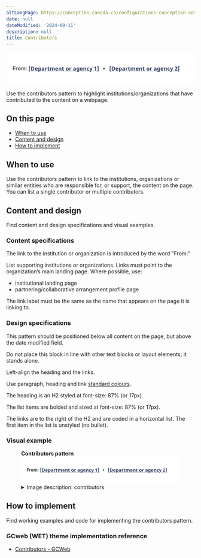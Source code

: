 ```yaml
---
altLangPage: https://conception.canada.ca/configurations-conception-communes/collaborateurs.html
date: null
dateModified: '2024-09-11'
description: null
title: Contributors
---
```


<div class="pattern-demo mrgn-tp-lg mrgn-bttm-xl"><img src="../images/contributors.png" class="img-responsive" alt="" /></div>
<p>Use the contributors pattern to highlight institutions/organizations that have contributed to the content on a webpage.</p>

<section>
    <h2>On this page</h2>
    <ul>
        <li><a href="#use">When to use</a></li>
        <li><a href="#design">Content and design</a></li>
        <li><a href="#implement">How to implement</a></li>
    </ul>
</section>
<section>
    <h2 id="use">
        When to use
    </h2>
    <p>
        Use the contributors pattern to link to the institutions, organizations or similar entities who are responsible for, or support, the content on the page. You can list a single contributor or multiple contributors.
    </p>
</section>
<section>
    <h2 id="design">
        Content and design
    </h2>
    <p>Find content and design specifications and visual examples.</p>
    <h3>Content specifications</h3>
    <p>The link to the institution or organization is introduced by the word "From:"</p>
    <p>List supporting institutions or organizations. Links must point to the organization’s main landing page. Where possible, use:</p>
    <ul>
        <li>
            institutional landing page
        </li>
        <li>
            partnering/collaborative arrangement profile page
        </li>
    </ul>
    <p>The link label must be the same as the name that appears on the page it is linking to.</p>
    <h3>Design specifications</h3>
    <p>This pattern should be positioned below all content on the page, but above the date modified field.</p>
    <p>Do not place this block in line with other text blocks or layout elements; it stands alone.</p>
    <p>Left-align the heading and the links.</p>
    <p>Use paragraph, heading and link <a href="https://design.canada.ca/styles/colours.html">standard colours</a>.</p>
    <p>The heading is an H2 styled at font-size: 87% (or 17px).</p>
    <p>The list items are bolded and sized at font-size: 87% (or 17px).</p>
    <p>The links are to the right of the H2 and are coded in a horizontal list. The first item in the list is unstyled (no bullet).</p>
    <h3>Visual example</h3>
    <div class="pattern-demo mrgn-tp-md mrgn-bttm-md">
        <figure class="mrgn-tp-md mrgn-bttm-lg">
            <figcaption><b>Contributors pattern</b></figcaption>
            <img src="../images/contributors.png" class="img-responsive" alt="Contributors pattern. Text version below:" />
            <details>
                <summary>Image description: contributors</summary>
                <p>
                    The heading “From;” is aligned to the left. Two placeholder links appear in a list, aligned horizontally with the heading. The placeholder link text is [Department or agency 1]. This is followed by a bullet and then
                    another placeholder link labeled [Department or agency 2]
                </p>
            </details>
        </figure>
    </div>
</section>
<section>
    <h2 id="implement">How to implement</h2>
    <p>Find working examples and code for implementing the contributors pattern.</p>
    <h3>GCweb (WET) theme implementation reference</h3>
    <ul>
        <li><a href="https://wet-boew.github.io/GCWeb/components/gc-contributors/gc-contributors-doc-en.html">Contributors - GCWeb</a></li>
    </ul>
</section>
